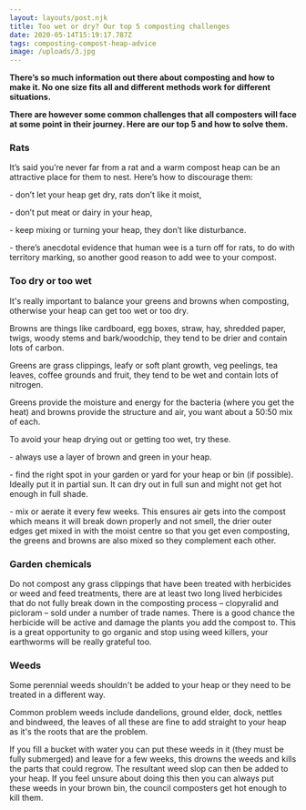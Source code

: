 ```yaml
---
layout: layouts/post.njk
title: Too wet or dry? Our top 5 composting challenges
date: 2020-05-14T15:19:17.787Z
tags: composting-compost-heap-advice
image: /uploads/3.jpg
---
```

**There’s so much information out there about composting and how to make it.  No one size fits all and different methods work for different situations.** 

**There are however some common challenges that all composters will face at some point in their journey.  Here are our top 5 and how to solve them.** 

### **Rats**

It’s said you’re never far from a rat and a warm compost heap can be an attractive place for them to nest. Here’s how to discourage them: 

\- don’t let your heap get dry, rats don’t like it moist, 

\- don’t put meat or dairy in your heap, 

\- keep mixing or turning your heap, they don’t like disturbance. 

\- there’s anecdotal evidence that human wee is a turn off for rats, to do with territory marking, so another good reason to add wee to your compost.

### Too dry or too wet

It's really important to balance  your greens and browns when composting, otherwise your heap can get too wet or too dry.  

Browns are things like cardboard, egg boxes, straw, hay, shredded paper, twigs, woody stems and bark/woodchip, they tend to be drier and contain lots of carbon. 

Greens are grass clippings, leafy or soft plant growth, veg peelings, tea leaves, coffee grounds and fruit, they tend to be wet and contain lots of nitrogen. 

Greens provide the moisture and energy for the bacteria (where you get the heat) and browns provide the structure and air, you want about a 50:50 mix of each.

To avoid your heap drying out or getting too wet, try these. 

\- always use a layer of brown and green in your heap. 

\- find the right spot in your garden or yard for your heap or bin (if possible).  Ideally put it in partial sun.  It can dry out in full sun and might not get hot enough in full shade. 

\- mix or aerate it every few weeks.  This ensures air gets into the compost which means it will break down properly and not smell, the drier outer edges get mixed in with the moist centre so that you get even composting, the greens and browns are also mixed so they complement each other.

### Garden chemicals

Do not compost any grass clippings that have been treated with herbicides or weed and feed treatments, there are at least two long lived herbicides that do not fully break down in the composting process – clopyralid and picloram – sold under a number of trade names. There is a good chance the herbicide will be active and damage the plants you add the compost to. This is a great opportunity to go organic and stop using weed killers, your earthworms will be really grateful too.

### **Weeds**

Some perennial weeds shouldn't be added to your heap or they need to be treated in a different way. 

Common problem weeds include dandelions, ground elder, dock, nettles and bindweed, the leaves of all these are fine to add straight to your heap as it's the roots that are the problem. 

If you fill a bucket with water you can put these weeds in it (they must be fully submerged) and leave for a few weeks, this drowns the weeds and kills the parts that could regrow. The resultant weed slop can then be added to your heap. If you feel unsure about doing this then you can always put these weeds in your brown bin, the council composters get hot enough to kill them. 



<!--EndFragment-->
